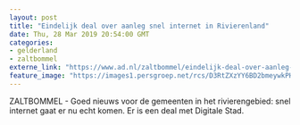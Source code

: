 ```yaml
---
layout: post
title: "Eindelijk deal over aanleg snel internet in Rivierenland"
date: Thu, 28 Mar 2019 20:54:00 GMT
categories: 
- gelderland 
- zaltbommel 
externe_link: "https://www.ad.nl/zaltbommel/eindelijk-deal-over-aanleg-snel-internet-in-rivierenland~a3492faf/"
feature_image: "https://images1.persgroep.net/rcs/D3RtZXzYY6BD2bmeywkPHzF8G_0/diocontent/107688153/_fitwidth/400/?appId=21791a8992982cd8da851550a453bd7f&quality=0.7"
---
```


ZALTBOMMEL - Goed nieuws voor de gemeenten in het rivierengebied: snel internet gaat er nu echt komen. Er is een deal met Digitale Stad.

